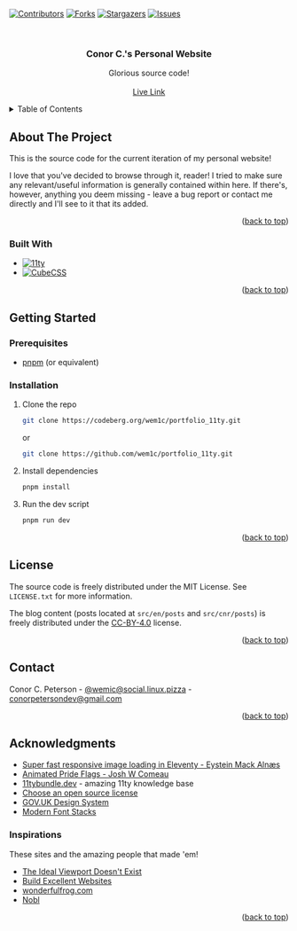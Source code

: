 <!-- Improved compatibility of back to top link: See: https://github.com/othneildrew/Best-README-Template/pull/73 -->

<a name="readme-top"></a>

<!--
*** Thanks for checking out the Best-README-Template. If you have a suggestion
*** that would make this better, please fork the repo and create a pull request
*** or simply open an issue with the tag "enhancement".
*** Don't forget to give the project a star!
*** Thanks again! Now go create something AMAZING! :D
-->

<!-- PROJECT SHIELDS -->
<!--
*** I'm using markdown "reference style" links for readability.
*** Reference links are enclosed in brackets [ ] instead of parentheses ( ).
*** See the bottom of this document for the declaration of the reference variables
*** for contributors-url, forks-url, etc. This is an optional, concise syntax you may use.
*** https://www.markdownguide.org/basic-syntax/#reference-style-links
-->

[![Contributors][contributors-shield]][contributors-url]
[![Forks][forks-shield]][forks-url]
[![Stargazers][stars-shield]][stars-url]
[![Issues][issues-shield]][issues-url]

<!-- PROJECT LOGO -->
<br />
<div align="center">
  <h3 align="center">Conor C.'s Personal Website</h3>

  <p align="center">
    Glorious source code!
    <br />
    <br />
    <a href="https://conor.zone/">Live Link</a>
  </p>
</div>

<!-- TABLE OF CONTENTS -->
<details>
  <summary>Table of Contents</summary>
  <ol>
    <li>
      <a href="#about-the-project">About The Project</a>
      <ul>
        <li><a href="#built-with">Built With</a></li>
      </ul>
    </li>
    <li>
      <a href="#getting-started">Getting Started</a>
      <ul>
        <li><a href="#prerequisites">Prerequisites</a></li>
        <li><a href="#installation">Installation</a></li>
      </ul>
    </li>
    <li><a href="#license">License</a></li>
    <li><a href="#contact">Contact</a></li>
    <li><a href="#acknowledgments">Acknowledgments</a></li>
  </ol>
</details>

<!-- ABOUT THE PROJECT -->

## About The Project

This is the source code for the current iteration of my personal website!

I love that you've decided to browse through it, reader! I tried to make sure any relevant/useful information is generally contained within here. If there's, however, anything you deem missing - leave a bug report or contact me directly and I'll see to it that its added.

<p align="right">(<a href="#readme-top">back to top</a>)</p>

### Built With

- [![11ty][11ty-badge]][11ty-url]
- [![CubeCSS][cubecss-badge]][cubecss-url]

<p align="right">(<a href="#readme-top">back to top</a>)</p>

<!-- GETTING STARTED -->

## Getting Started

### Prerequisites

- [pnpm](https://pnpm.io/) (or equivalent)

### Installation

1. Clone the repo

   ```sh
   git clone https://codeberg.org/wem1c/portfolio_11ty.git
   ```

   or

   ```sh
   git clone https://github.com/wem1c/portfolio_11ty.git
   ```

2. Install dependencies

   ```sh
   pnpm install
   ```

3. Run the dev script

   ```sh
   pnpm run dev
   ```

<p align="right">(<a href="#readme-top">back to top</a>)</p>

<!-- LICENSE -->

## License

The source code is freely distributed under the MIT License. See `LICENSE.txt` for more information.

The blog content (posts located at `src/en/posts` and `src/cnr/posts`) is freely distributed under the [CC-BY-4.0](https://creativecommons.org/licenses/by/4.0/) license.

<p align="right">(<a href="#readme-top">back to top</a>)</p>

<!-- CONTACT -->

## Contact

Conor C. Peterson - [@wemic@social.linux.pizza](https://social.linux.pizza/@wemic) - conorpetersondev@gmail.com

<p align="right">(<a href="#readme-top">back to top</a>)</p>

<!-- ACKNOWLEDGMENTS -->

## Acknowledgments

- [Super fast responsive image loading in Eleventy - Eystein Mack Alnæs](https://eystein.no/blog/super-fast-responsive-image-loading-in-eleventy/)
- [Animated Pride Flags - Josh W Comeau](https://www.joshwcomeau.com/animation/pride-flags/)
- [11tybundle.dev](https://11tybundle.dev/) - amazing 11ty knowledge base
- [Choose an open source license](https://choosealicense.com/)
- [GOV.UK Design System](https://design-system.service.gov.uk/)
- [Modern Font Stacks](https://modernfontstacks.com/)

### Inspirations

These sites and the amazing people that made 'em!

- [The Ideal Viewport Doesn't Exist](https://viewports.fyi/)
- [Build Excellent Websites](https://buildexcellentwebsit.es/)
- [wonderfulfrog.com](https://wonderfulfrog.com/)
- [Nobl](https://nobl.io/)

<p align="right">(<a href="#readme-top">back to top</a>)</p>

<!-- MARKDOWN LINKS & IMAGES -->
<!-- https://www.markdownguide.org/basic-syntax/#reference-style-links -->

[contributors-shield]: https://img.shields.io/github/contributors/wem1c/portfolio_11ty.svg?style=for-the-badge
[contributors-url]: https://github.com/wem1c/portfolio_11ty/graphs/contributors
[forks-shield]: https://img.shields.io/github/forks/wem1c/portfolio_11ty.svg?style=for-the-badge
[forks-url]: https://github.com/wem1c/portfolio_11ty/network/members
[stars-shield]: https://img.shields.io/github/stars/wem1c/portfolio_11ty.svg?style=for-the-badge
[stars-url]: https://github.com/wem1c/portfolio_11ty/stargazers
[issues-shield]: https://img.shields.io/github/issues/wem1c/portfolio_11ty.svg?style=for-the-badge
[issues-url]: https://github.com/wem1c/portfolio_11ty/issues
[11ty-badge]: https://img.shields.io/badge/11ty-000000?style=for-the-badge&logo=eleventy
[11ty-url]: https://www.11ty.dev/
[cubecss-badge]: https://img.shields.io/badge/cubecss-BB1E52?style=for-the-badge
[cubecss-url]: https://cube.fyi/
